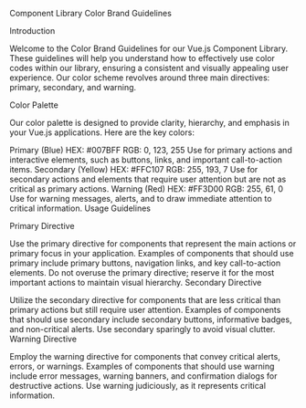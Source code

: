 Component Library Color Brand Guidelines

Introduction

Welcome to the Color Brand Guidelines for our Vue.js Component Library. These guidelines will help you understand how to effectively use color codes within our library, ensuring a consistent and visually appealing user experience. Our color scheme revolves around three main directives: primary, secondary, and warning.

Color Palette

Our color palette is designed to provide clarity, hierarchy, and emphasis in your Vue.js applications. Here are the key colors:

Primary (Blue)
HEX: #007BFF
RGB: 0, 123, 255
Use for primary actions and interactive elements, such as buttons, links, and important call-to-action items.
Secondary (Yellow)
HEX: #FFC107
RGB: 255, 193, 7
Use for secondary actions and elements that require user attention but are not as critical as primary actions.
Warning (Red)
HEX: #FF3D00
RGB: 255, 61, 0
Use for warning messages, alerts, and to draw immediate attention to critical information.
Usage Guidelines

Primary Directive

Use the primary directive for components that represent the main actions or primary focus in your application.
Examples of components that should use primary include primary buttons, navigation links, and key call-to-action elements.
Do not overuse the primary directive; reserve it for the most important actions to maintain visual hierarchy.
Secondary Directive

Utilize the secondary directive for components that are less critical than primary actions but still require user attention.
Examples of components that should use secondary include secondary buttons, informative badges, and non-critical alerts.
Use secondary sparingly to avoid visual clutter.
Warning Directive

Employ the warning directive for components that convey critical alerts, errors, or warnings.
Examples of components that should use warning include error messages, warning banners, and confirmation dialogs for destructive actions.
Use warning judiciously, as it represents critical information.
